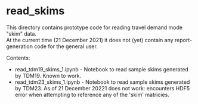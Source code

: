 # read_skims

This directory contains prototype code for reading travel demand mode "skim" data.  
At the current time (21 December 2021) it does not (yet) contain any report-generation code for the general user. 

Contents:
* read_tdm19_skims_1.ipynb - Notebook to read sample skims generated by TDM19. Known to work.
* read_tdm23_skims_1.ipynb - Notebook to read sample skims generated by TDM23. As of 21 December 20221 does not work: encounters HDF5 error when attempting to reference any of the 'skim' matricies.
